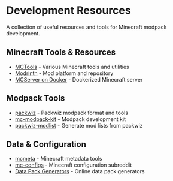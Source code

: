 # Development Resources

A collection of useful resources and tools for Minecraft modpack development.

## Minecraft Tools & Resources

* [MCTools](https://mctools.org/) - Various Minecraft tools and utilities
* [Modrinth](https://modrinth.com) - Mod platform and repository
* [MCServer on Docker](https://docker-minecraft-server.readthedocs.io/en/latest/) - Dockerized Minecraft server

## Modpack Tools

* [packwiz](https://packwiz.infra.link/) - Packwiz modpack format and tools
* [mc-modpack-kit](https://github.com/jh-devv/mc-modpack-kit) - Modpack development kit
* [packwiz-modlist](https://github.com/Ricky12Awesome/packwiz-modlist) - Generate mod lists from packwiz

## Data & Configuration

* [mcmeta](https://github.com/misode/mcmeta/tree/main) - Minecraft metadata tools
* [mc-configs](https://www.reddit.com/r/minecraft_configs/) - Minecraft configuration subreddit
* [Data Pack Generators](https://misode.github.io/) - Online data pack generators
